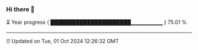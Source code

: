 ### Hi there 👋

⏳ Year progress { ██████████████████████▁▁▁▁▁▁▁▁ } 75.01 %

---

⏰ Updated on Tue, 01 Oct 2024 12:26:32 GMT
